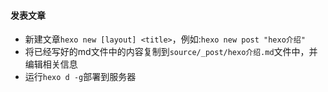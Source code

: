 #### 发表文章

- 新建文章`hexo new [layout] <title>`，例如:`hexo new post "hexo介绍"`
- 将已经写好的md文件中的内容复制到`source/_post/hexo介绍.md`文件中，并编辑相关信息
- 运行`hexo d -g`部署到服务器
